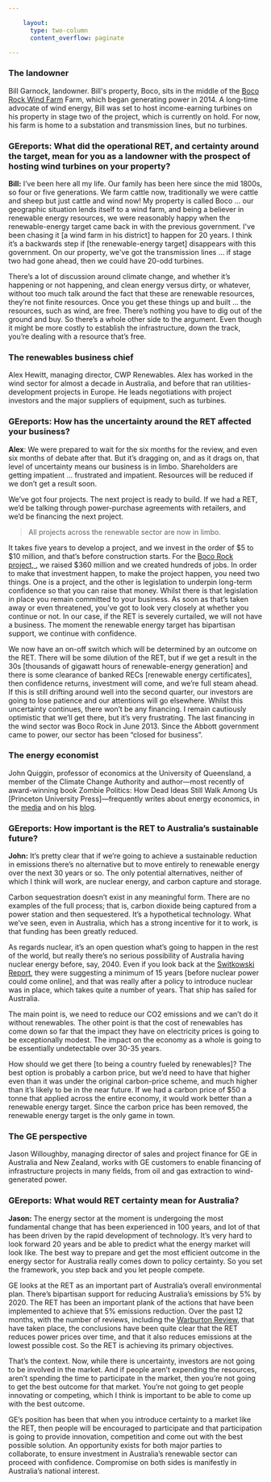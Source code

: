 ```yaml
---

    layout:
      type: two-column
      content_overflow: paginate

---
```


### The landowner

Bill Garnock, landowner. Bill's property, Boco, sits in the middle of the <a href="http://gereports.com.au/post/11-12-2014/turbine-or-not-turbine-the-ret-is-the-question" target="_blank">Boco Rock Wind Farm</a> Farm, which began generating power in 2014. A long-time advocate of wind energy, Bill was set to host income-earning turbines on his property in stage two of the project, which is currently on hold. For now, his farm is home to a substation and transmission lines, but no turbines.

### GEreports: What did the operational RET, and certainty around the target, mean for you as a landowner with the prospect of hosting wind turbines on your property?

<b>Bill:</b> I’ve been here all my life. Our family has been here since the mid 1800s, so four or five generations. We farm cattle now, traditionally we were cattle and sheep but just cattle and wind now! My property is called Boco ...  our geographic situation lends itself to a wind farm, and being a believer in renewable energy resources, we were reasonably happy when the renewable-energy target came back in with the previous government. I've been chasing it [a wind farm in his district] to happen for 20 years. I think it’s a backwards step if [the renewable-energy target] disappears with this government. On our property, we've got the transmission lines … if stage two had gone ahead, then we could have 20-odd turbines.

There’s a lot of discussion around climate change, and whether it’s happening or not happening, and clean energy versus dirty, or whatever, without too much talk around the fact that these are renewable resources, they’re not finite resources. Once you get these things up and built ... the resources, such as wind, are free. There’s nothing you have to dig out of the ground and buy. So there’s a whole other side to the argument. Even though it might be more costly to establish the infrastructure, down the track, you’re dealing with a resource that’s free.

### The renewables business chief

Alex Hewitt, managing director, CWP Renewables. Alex has worked in the wind sector for almost a decade in Australia, and before that ran utilities-development projects in Europe. He leads negotiations with project investors and the major suppliers of equipment, such as turbines.

### GEreports: How has the uncertainty around the RET affected your business?

<b>Alex</b>: We were prepared to wait for the six months for the review, and even six months of debate after that. But it’s dragging on, and as it drags on, that level of uncertainty means our business is in limbo. Shareholders are getting impatient … frustrated and impatient. Resources will be reduced if we don’t get a result soon.

We’ve got four projects. The next project is ready to build. If we had a RET, we’d be talking through power-purchase agreements with retailers, and we’d be financing the next project.

<blockquote>All projects across the renewable sector are now in limbo.</blockquote>

It takes five years to develop a project, and we invest in the order of $5 to $10 million, and that’s before construction starts. For the <a href="http://bocorockwindfarm.com.au/" target="_blank">Boco Rock project,&nbsp;</a>, we raised $360 million and we created hundreds of jobs. In order to make that investment happen, to make the project happen, you need two things. One is a project, and the other is legislation to underpin long-term confidence so that you can raise that money. Whilst there is that legislation in place you remain committed to your business. As soon as that’s taken away or even threatened, you’ve got to look very closely at whether you continue or not. In our case, if the RET is severely curtailed, we will not have a business. The moment the renewable energy target has bipartisan support, we continue with confidence.

We now have an on-off switch which will be determined by an outcome on the RET. There will be some dilution of the RET, but if we get a result in the 30s [thousands of gigawatt hours of renewable-energy generation] and there is some clearance of banked RECs [renewable energy certificates], then confidence returns, investment will come, and we’re full steam ahead. If this is still drifting around well into the second quarter, our investors are going to lose patience and our attentions will go elsewhere. Whilst this uncertainty continues, there won’t be any financing. I remain cautiously optimistic that we’ll get there, but it’s very frustrating. The last financing in the wind sector was Boco Rock in June 2013. Since the Abbott government came to power, our sector has been “closed for business”.

### The energy economist

John Quiggin, professor of economics at the University of Queensland, a member of the Climate Change Authority and author—most recently of award-winning book Zombie Politics: How Dead Ideas Still Walk Among Us [Princeton University Press]—frequently writes about energy economics, in the <a href="http://theconversation.com/only-a-mug-punter-would-bet-on-carbon-storage-over-renewables-35920" target="_blank">media</a> and on his <a href="http://johnquiggin.com/" target="_blank">blog</a>.

### GEreports: How important is the RET to Australia’s sustainable future?

<b>John:</b> It’s pretty clear that if we’re going to achieve a sustainable reduction in emissions there’s no alternative but to move entirely to renewable energy over the next 30 years or so. The only potential alternatives, neither of which I think will work, are nuclear energy, and carbon capture and storage.

Carbon sequestration doesn’t exist in any meaningful form. There are no examples of the full process; that is, carbon dioxide being captured from a power station and then sequestered. It’s a hypothetical technology. What we’ve seen, even in Australia, which has a strong incentive for it to work, is that funding has been greatly reduced.

As regards nuclear, it’s an open question what’s going to happen in the rest of the world, but really there’s no serious possibility of Australia having nuclear energy before, say, 2040. Even if you look back at the <a href="http://www.ansto.gov.au/__data/assets/pdf_file/0005/38975/Umpner_report_2006.pdf" target="_blank">Switkowski Report</a>, they were suggesting a minimum of 15 years [before nuclear power could come online], and that was really after a policy to introduce nuclear was in place, which takes quite a number of years. That ship has sailed for Australia.

The main point is, we need to reduce our CO2 emissions and we can’t do it without renewables. The other point is that the cost of renewables has come down so far that the impact they have on electricity prices is going to be exceptionally modest. The impact on the economy as a whole is going to be essentially undetectable over 30-35 years.

How should we get there [to being a country fueled by renewables]? The best option is probably a carbon price, but we’d need to have that higher even than it was under the original carbon-price scheme, and much higher than it’s likely to be in the near future. If we had a carbon price of $50 a tonne that applied across the entire economy, it would work better than a renewable energy target. Since the carbon price has been removed, the renewable energy target is the only game in town.

### The GE perspective

Jason Willoughby, managing director of sales and project finance for GE in Australia and New Zealand, works with GE customers to enable financing of infrastructure projects in many fields, from oil and gas extraction to wind-generated power.

### GEreports: What would RET certainty mean for Australia?

<b>Jason:</b> The energy sector at the moment is undergoing the most fundamental change that has been experienced in 100 years, and lot of that has been driven by the rapid development of technology. It’s very hard to look forward 20 years and be able to predict what the energy market will look like. The best way to prepare and get the most efficient outcome in the energy sector for Australia really comes down to policy certainty. So you set the framework, you step back and you let people compete.

GE looks at the RET as an important part of Australia’s overall environmental plan. There’s bipartisan support for reducing Australia’s emissions by 5% by 2020. The RET has been an important plank of the actions that have been implemented to achieve that 5% emissions reduction. Over the past 12 months, with the number of reviews, including the <a href="https://retreview.dpmc.gov.au/sites/default/files/files/RET_Review_Report.pdf" target="_blank">Warburton Review</a>, that have taken place, the conclusions have been quite clear that the RET reduces power prices over time, and that it also reduces emissions at the lowest possible cost. So the RET is achieving its primary objectives.

That’s the context. Now, while there is uncertainty, investors are not going to be involved in the market. And if people aren’t expending the resources, aren’t spending the time to participate in the market, then you’re not going to get the best outcome for that market. You’re not going to get people innovating or competing, which I think is important to be able to come up with the best outcome.

GE’s position has been that when you introduce certainty to a market like the RET, then people will be encouraged to participate and that participation is going to provide innovation, competition and come out with the best possible solution. An opportunity exists for both major parties to collaborate, to ensure investment in Australia’s renewable sector can proceed with confidence. Compromise on both sides is manifestly in Australia’s national interest.
